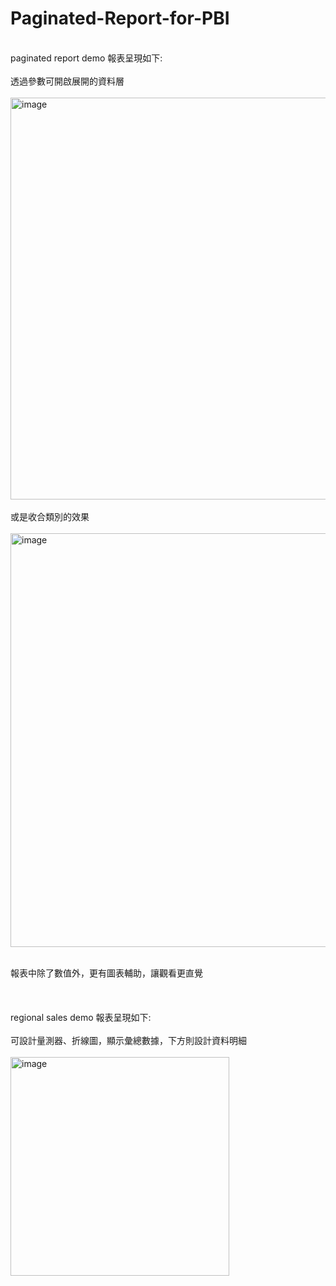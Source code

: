 # Paginated-Report-for-PBI
<br>paginated report demo 報表呈現如下:</br>
<br>透過參數可開啟展開的資料層</br>
<br><img width="643" alt="image" src="https://user-images.githubusercontent.com/6987480/147897525-440dfd8a-1849-4bee-9ef0-75f5a673b11e.png"></br>
<br>或是收合類別的效果</br>
<br><img width="662" alt="image" src="https://user-images.githubusercontent.com/6987480/147897531-0b981c4b-2c10-4260-b6a0-5c88fbc9bc73.png"></br>

<br>報表中除了數值外，更有圖表輔助，讓觀看更直覺</br>
<br></br>
<br>regional sales demo 報表呈現如下:</br>
<br>可設計量測器、折線圖，顯示彙總數據，下方則設計資料明細</br>
<br><img width="350" alt="image" src="https://user-images.githubusercontent.com/6987480/148512607-d31a0775-f100-437d-9257-3c5e9329c8c6.png"></br>

